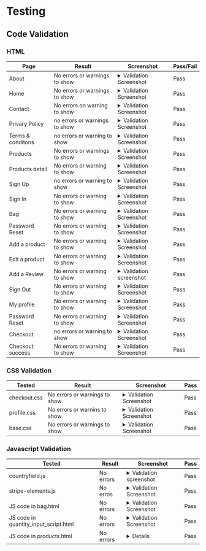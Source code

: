 # Testing

## Code Validation 

### HTML

Page | Result | Screenshot | Pass/Fail
--- | --- | --- | ---
About | No errors or warnings to show | <details><summary>Validation Screenshot</summary>![](docs/testing.md/Sucess-massage.png) </details> | Pass
Home | No errors or warnings to show | <details><summary>Validation Screenshot</summary>![](docs/testing.md/Sucess-massage.png) </details> | Pass
Contact | No errors on warning to show | <details><summary>Validation Screenshot</summary>![](docs/testing.md/Sucess-massage.png) </details> | Pass
Privary Policy | no errors or warnings to show | <details><summary>Validation Screenshot</summary>![](docs/testing.md/Sucess-massage.png) </details> | Pass
Terms & conditons | no errors or warning to show | <details><summary>Validation Screenshot</summary>![](docs/testing.md/Sucess-massage.png) </details> | Pass
Products | No errors or warnings to show | <details><summary>Validation Screenshot</summary>![](docs/testing.md/Sucess-massage.png) </details> | Pass
Products detail | No errors or warning to show | <details><summary>Validation Screenshot</summary>![](docs/testing.md/Sucess-massage.png) </details> | Pass
Sign Up | no errors or warning to show | <details><summary>Validation Screenshot</summary>![](docs/testing.md/Sucess-massage.png) </details> | Pass
Sign In | No errors or warning to show | <details><summary>Validation Screenshot</summary>![](docs/testing.md/Sucess-massage.png) </details> | Pass
Bag | No errors or warning to show | <details><summary>Validation Screenshot</summary>![](docs/testing.md/Sucess-massage.png) </details> | Pass
Password Reset | No errors or warning to show | <details><summary>Validation Screenshot</summary>![](docs/testing.md/Sucess-massage.png) </details> | Pass
Add a product | No errors or warning to show | <details><summary>Validation Screenshot</summary>![](docs/testing.md/Sucess-massage.png) </details> | Pass
Edit a product | No errors or warning to show | <details><summary>Validation Screenshot</summary>![](docs/testing.md/Sucess-massage.png) </details> | Pass
Add a Review | No errors or warning to show | <details><summary>Validation screenshot</summary>![](docs/testing.md/Sucess-massage.png) </details> | Pass
Sign Out | No errors or warning to show | <details><summary>Validation Screenshot</summary>![](docs/testing.md/Sucess-massage.png) </details> | Pass
My profile | No errors or warning to show | <details><summary>Validation Screenshot</summary>![](docs/testing.md/Sucess-massage.png) </details> | Pass
Password Reset | No errors or warning to show | <details><summary>Validation Screenshot</summary>![](docs/testing.md/Sucess-massage.png) </details> | Pass
Checkout | no errors or warning to show | <details><summary>Validation Screenshot</summary>![](docs/testing.md/Sucess-massage.png) </details> | Pass
Checkout success | No errors or warning to show | <details><summary>Validation Screenshot</summary>![](docs/testing.md/Sucess-massage.png) </details> | Pass


### CSS Validation

Tested | Result | Screenshot | Pass
--- | --- | --- | ---
checkout.css | No errors or warnings to show | <details><summary>Validation Screenshot</summary>![](docs/testing.md/CSS-success.png) </details> | Pass
profile.css | No errors or warnins to show | <details><summary>Validation Screenshot</summary>![](docs/testing.md/CSS-success.png) </details> | Pass
base.css | No errors or warnings to show | <details><summary>Validation Screenshot</summary>![](docs/testing.md/CSS-success.png) </details> | Pass

### Javascript Validation 

Tested | Result | Screenshot | Pass 
--- | --- | --- | ---
countryfield.js | No errors | <details><summary>Validation screenshot</summary>![](docs/testing.md/No-errors.png) </details> | Pass
stripe-elements.js | No erros | <details><summary>Validation Screenshot</summary>![](docs/testing.md/Stripe-elements.png) </details> | Pass
JS code in bag.html | No errors | <details><summary>Validation Screenshot</summary>![](docs/testing.md/bagHtmlJS.png) </details> | Pass
JS code in quantity_input_script.html | No errors | <details><summary>Validation Screenshot</summary>![](docs/testing.md/Quantity-inputJs.png) </details> | Pass
JS code in products.html | No errors | <details><summmary>Validation Screenshot</summary>![](docs/testing.md/ProductsJS.png) </details> | Pass